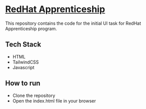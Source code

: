 # [RedHat Apprenticeship](https://varunsathreya.github.io/redhat-apprenticeship/)

This repository contains the code for the initial UI task for RedHat Apprenticeship program.

## Tech Stack

- HTML
- TailwindCSS
- Javascript

## How to run

- Clone the repository
- Open the index.html file in your browser
